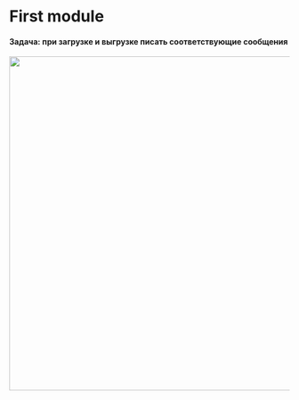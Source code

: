 # First module

#### Задача: при загрузке и выгрузке писать соответствующие сообщения

<img src="/screenshots first_module_1" width="600">
<!-- <img src="/Images/Fact_rec Tubes.png" width="600">
<img src="/Images/Fact_rec Tubes.png" width="600">
<img src="/Images/Fact_rec Tubes.png" width="600"> -->